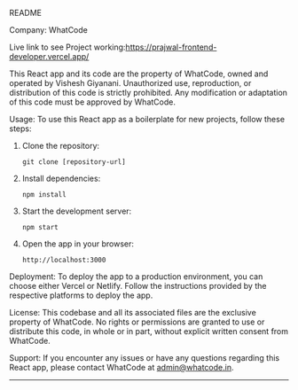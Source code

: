 README

Company: WhatCode

Live link to see Project working:https://prajwal-frontend-developer.vercel.app/


This React app and its code are the property of WhatCode, owned and operated by Vishesh Giyanani. Unauthorized use, reproduction, or distribution of this code is strictly prohibited. Any modification or adaptation of this code must be approved by WhatCode.

Usage:
To use this React app as a boilerplate for new projects, follow these steps:

1. Clone the repository:
   ```
   git clone [repository-url]
   ```

2. Install dependencies:
   ```
   npm install
   ```

3. Start the development server:
   ```
   npm start
   ```

4. Open the app in your browser:
   ```
   http://localhost:3000
   ```

Deployment:
To deploy the app to a production environment, you can choose either Vercel or Netlify. Follow the instructions provided by the respective platforms to deploy the app.

License:
This codebase and all its associated files are the exclusive property of WhatCode. No rights or permissions are granted to use or distribute this code, in whole or in part, without explicit written consent from WhatCode.

Support:
If you encounter any issues or have any questions regarding this React app, please contact WhatCode at admin@whatcode.in.

--------------------------------------------------------------------------------------------------------------------------
